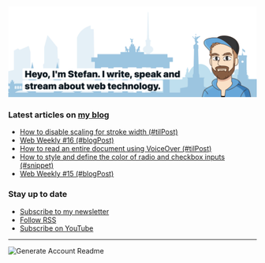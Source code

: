 <img alt="Heyo, I'm Stefan. I write and speak about web technology." src="https://raw.githubusercontent.com/stefanjudis/stefanjudis/main/screenshot.png">

### Latest articles on [my blog](https://www.stefanjudis.com)

<!-- BLOG-POST-LIST:START -->
- [How to disable scaling for stroke width (#tilPost)](https://www.stefanjudis.com/today-i-learned/how-to-disable-scaling-for-stroke-width/)
- [Web Weekly #16 (#blogPost)](https://www.stefanjudis.com/blog/web-weekly-16/)
- [How to read an entire document using VoiceOver (#tilPost)](https://www.stefanjudis.com/today-i-learned/how-to-read-an-entire-document-using-voiceover/)
- [How to style and define the color of radio and checkbox inputs (#snippet)](https://www.stefanjudis.com/snippets/how-to-style-and-define-the-color-of-radio-and-checkbox-inputs/)
- [Web Weekly #15 (#blogPost)](https://www.stefanjudis.com/blog/web-weekly-15/)
<!-- BLOG-POST-LIST:END -->

### Stay up to date

- [Subscribe to my newsletter](https://www.stefanjudis.com/newsletter/)
- [Follow RSS](https://www.stefanjudis.com/feeds/)
- [Subscribe on YouTube](https://youtube.com/c/stefanjudis)

---

![Generate Account Readme](https://github.com/stefanjudis/stefanjudis/workflows/Generate%20Account%20Readme/badge.svg)
